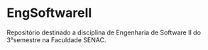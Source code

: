 # EngSoftwareII
Repositório destinado a disciplina de Engenharia de Software II do 3°semestre na Faculdade SENAC.
